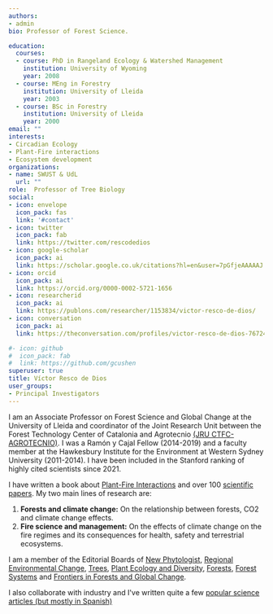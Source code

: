 ```yaml
---
authors:
- admin
bio: Professor of Forest Science. 

education:
  courses:
  - course: PhD in Rangeland Ecology & Watershed Management
    institution: University of Wyoming
    year: 2008
  - course: MEng in Forestry
    institution: University of Lleida
    year: 2003
  - course: BSc in Forestry
    institution: University of Lleida
    year: 2000
email: ""
interests:
- Circadian Ecology
- Plant-Fire interactions
- Ecosystem development
organizations:
- name: SWUST & UdL
  url: ""
role:  Professor of Tree Biology
social:
- icon: envelope
  icon_pack: fas
  link: '#contact'
- icon: twitter
  icon_pack: fab
  link: https://twitter.com/rescodedios
- icon: google-scholar
  icon_pack: ai
  link: https://scholar.google.co.uk/citations?hl=en&user=7pGfjeAAAAAJ
- icon: orcid
  icon_pack: ai
  link: https://orcid.org/0000-0002-5721-1656
- icon: researcherid
  icon_pack: ai
  link: https://publons.com/researcher/1153834/victor-resco-de-dios/
- icon: conversation
  icon_pack: ai
  link: https://theconversation.com/profiles/victor-resco-de-dios-767249/articles

#- icon: github
#  icon_pack: fab
#  link: https://github.com/gcushen
superuser: true
title: Víctor Resco de Dios
user_groups:
- Principal Investigators
---
```



I am an Associate Professor on Forest Science and Global Change at the University of Lleida and coordinator of the Joint Research Unit between the Forest Technology Center of Catalonia and Agrotecnio [(JRU CTFC-AGROTECNIO)](https://jru.agrotecnio.ctfc.cat).
I was a Ramón y Cajal Fellow (2014-2019) and a faculty member at the Hawkesbury Institute for the Environment at Western Sydney University (2011-2014). 
I have been included in the Stanford ranking of highly cited scientists since 2021. 

I have written a book about [Plant-Fire Interactions](https://www.rescodedios.com/publication/rescode-dios-2020/) and over 100 [scientific papers](https://www.rescodedios.com/publication/). My two main lines of research are:


1)  **Forests and climate change:** On the relationship between forests, CO2 and climate change effects. 
2) **Fire science and management:** On the effects of climate change on the fire regimes and its consequences for health, safety and terrestrial ecosystems. 



I am a member of the Editorial Boards of [New Phytologist](https://nph.onlinelibrary.wiley.com/journal/14698137), [Regional Environmental Change](https://www.springer.com/journal/10113), [Trees](https://www.springer.com/journal/468), [Plant Ecology and Diversity](https://www.tandfonline.com/loi/tped20), [Forests](https://www.mdpi.com/journal/forests), [Forest Systems](http://revistas.inia.es/index.php/fs) and [Frontiers in Forests and Global Change](https://www.frontiersin.org/journals/forests-and-global-change). 

I also collaborate with industry and I've written quite a few [popular science articles (but mostly in Spanish)](https://www.rescodedios.com/es/prensa/)
